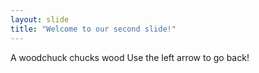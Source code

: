 ```yaml
---
layout: slide
title: "Welcome to our second slide!"
---
```

A woodchuck chucks wood
Use the left arrow to go back!
